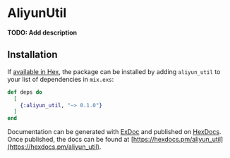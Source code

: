 # AliyunUtil

**TODO: Add description**

## Installation

If [available in Hex](https://hex.pm/docs/publish), the package can be installed
by adding `aliyun_util` to your list of dependencies in `mix.exs`:

```elixir
def deps do
  [
    {:aliyun_util, "~> 0.1.0"}
  ]
end
```

Documentation can be generated with [ExDoc](https://github.com/elixir-lang/ex_doc)
and published on [HexDocs](https://hexdocs.pm). Once published, the docs can
be found at [https://hexdocs.pm/aliyun_util](https://hexdocs.pm/aliyun_util).

